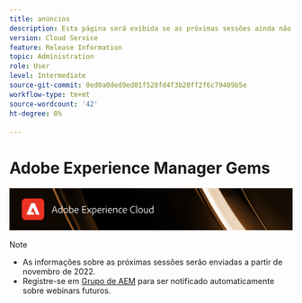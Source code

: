 ```yaml
---
title: anúncios
description: Esta página será exibida se as próximas sessões ainda não estiverem definidas.
version: Cloud Service
feature: Release Information
topic: Administration
role: User
level: Intermediate
source-git-commit: 0ed0a0ded9ed01f528fd4f3b20ff2f6c79409b5e
workflow-type: tm+mt
source-wordcount: '42'
ht-degree: 0%

---
```


# Adobe Experience Manager Gems

![](/help/assets/ADX_Gems.png)

>[!NOTE]
>
>* As informações sobre as próximas sessões serão enviadas a partir de novembro de 2022.
>* Registre-se em [Grupo de AEM](https://aem-augs.adobe.com/) para ser notificado automaticamente sobre webinars futuros.
